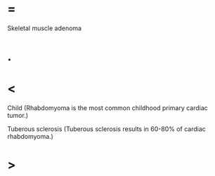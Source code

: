 # =

Skeletal muscle adenoma

# .

# <

Child (Rhabdomyoma is the most common childhood primary cardiac tumor.)

Tuberous sclerosis (Tuberous sclerosis results in 60-80% of cardiac rhabdomyoma.)

# >
